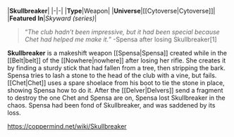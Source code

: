 |**Skullbreaker**|
|-|-|
|**Type**|Weapon|
|**Universe**|[[Cytoverse\|Cytoverse]]|
|**Featured In**|*Skyward (series)*|

>“*The club hadn’t been impressive, but it had been special because Chet had helped me make it.*”
\-Spensa after losing Skullbreaker[1]


**Skullbreaker** is a makeshift weapon [[Spensa\|Spensa]] created while in the [[Belt\|belt]] of the [[Nowhere\|nowhere]] after losing her rifle. She creates it by finding a sturdy stick that had fallen from a tree, then stripping the bark. Spensa tries to lash a stone to the head of the club with a vine, but fails. [[Chet\|Chet]] uses a spare shoelace from his boot to tie the stone in place, showing Spensa how to do it.
After the [[Delver\|Delvers]] send a fragment to destroy the one Chet and Spensa are on, Spensa lost Skullbreaker in the chaos. Spensa had been fond of Skullbreaker, and was saddened by its loss.



https://coppermind.net/wiki/Skullbreaker
